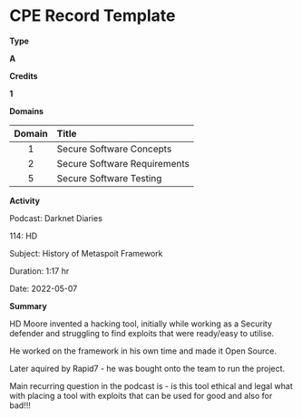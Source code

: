 # CPE Record Template

**Type**

__A__

**Credits**

__1__

**Domains**

|Domain|Title|
|:----:|:----|
|1|Secure Software Concepts|
|2|Secure Software Requirements|
|5|Secure Software Testing|

**Activity**

Podcast: Darknet Diaries

114: HD

Subject: History of Metaspoit Framework

Duration: 1:17 hr

Date: 2022-05-07

**Summary**

HD Moore invented a hacking tool, initially while working as a Security defender and struggling to find exploits that were ready/easy to utilise.

He worked on the framework in his own time and made it Open Source.

Later aquired by Rapid7 - he was bought onto the team to run the project.

Main recurring question in the podcast is - is this tool ethical and legal what with placing a tool with exploits that can be used for good and also for bad!!!